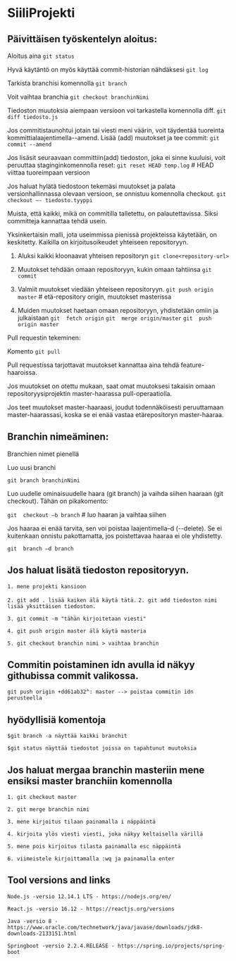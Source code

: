 # SiiliProjekti

## Päivittäisen työskentelyn aloitus:

Aloitus aina `git status`

Hyvä käytäntö on myös käyttää commit-historian nähdäksesi `git log`

Tarkista branchisi komennolla `git branch`

Voit vaihtaa branchia `git checkout branchinNimi`

Tiedoston muutoksia aiempaan versioon voi tarkastella komennolla diff.
`git diff tiedosto.js`

Jos commitistaunohtui jotain tai viesti meni väärin, 
voit täydentää tuoreinta kommittialaajentimella--amend. 
Lisää (add) muutokset ja tee commit:
`git commit --amend`

Jos lisäsit seuraavaan committiin(add) tiedoston, joka ei sinne kuuluisi, voit peruuttaa staginginkomennolla reset:
`git reset HEAD temp.log` # HEAD viittaa tuoreimpaan versioon

Jos haluat hylätä tiedostoon tekemäsi muutokset ja palata versionhallinnassa olevaan versioon, se onnistuu komennolla checkout.
`git checkout –- tiedosto.tyyppi`

Muista, että kaikki, mikä on commitilla talletettu, on palautettavissa. Siksi committeja kannattaa tehdä usein.

Yksinkertaisin malli, jota useimmissa pienissä projekteissa käytetään, on keskitetty. 
Kaikilla on kirjoitusoikeudet yhteiseen repositoryyn. 

1. Aluksi kaikki kloonaavat yhteisen repositoryn 
`git clone<repository-url>`

2. Muutokset tehdään omaan repositoryyn, kukin omaan tahtiinsa 
`git commit`

3. Valmiit muutokset viedään yhteiseen repositoryyn. 
`git push origin master` # etä-repository origin, muutokset masterissa

4. Muiden muutokset haetaan omaan repositoryyn, yhdistetään omiin ja julkaistaan
`git  fetch origin`
`git  merge origin/master`
`git  push origin master`

Pull requestin tekeminen:

Komento `git pull`

Pull requestissa tarjottavat muutokset kannattaa aina tehdä feature-haaroissa.

Jos muutokset on otettu mukaan, saat omat muutoksesi takaisin omaan repositoryysiprojektin master-haarassa pull-operaatiolla.

Jos teet muutokset master-haaraasi, joudut todennäköisesti peruuttamaan master-haarassasi, 
koska se ei enää vastaa etärepositoryn master-haaraa.

## Branchin nimeäminen:

Branchien nimet pienellä

Luo uusi branchi 

`git branch branchinNimi`

Luo uudelle ominaisuudelle haara (git branch) ja vaihda siihen haaraan  (git checkout). Tähän on pikakomento:

`git  checkout –b branch`   # luo haaran ja vaihtaa siihen

Jos haaraa ei enää tarvita, sen voi poistaa laajentimella–d (--delete). 
Se ei kuitenkaan onnistu pakottamatta, jos poistettavaa haaraa ei ole yhdistetty. 

`git  branch –d branch`

## Jos haluat lisätä tiedoston repositoryyn.

`1. mene projekti kansioon`

`2. git add . lisää kaiken älä käytä tätä.`
`2. git add tiedoston nimi lisää yksittäisen tiedoston.`

`3. git commit -m "tähän kirjoitetaan viesti"`

`4. git push origin master älä käytä masteria`

`5. git checkout branchin nimi > vaihtaa branchin`

## Commitin poistaminen idn avulla id näkyy githubissa commit valikossa.

`git push origin +dd61ab32^: master --> poistaa commitin idn perusteella`

## hyödyllisiä komentoja

`$git branch -a näyttää kaikki branchit`

`$git status näyttää tiedostot joissa on tapahtunut muutoksia`


## Jos haluat mergaa branchin masteriin mene ensiksi master branchiin komennolla

`1. git checkout master`

`2. git merge branchin nimi`

`3. mene kirjoitus tilaan painamalla i näppäintä`

`4. kirjoita ylös viesti viesti, joka näkyy keltaisella värillä`

`5. mene pois kirjoitus tilasta painamalla esc näppäintä`

`6. viimeistele kirjoittamalla :wq ja painamalla enter`


  ## Tool versions and links
   `Node.js -versio 12.14.1 LTS - https://nodejs.org/en/`
   
   `React.js -versio 16.12 - https://reactjs.org/versions`
   
   `Java -versio 8 - https://www.oracle.com/technetwork/java/javase/downloads/jdk8-downloads-2133151.html`
   
   `Springboot -versio 2.2.4.RELEASE - https://spring.io/projects/spring-boot`
